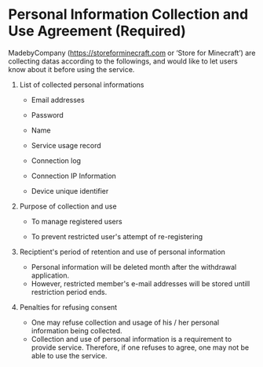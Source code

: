 # Personal Information Collection and Use Agreement (Required)

MadebyCompany (https://storeforminecraft.com or ‘Store for Minecraft’) are collecting datas according to the followings, and would like to let users know about it before using the service.

1. List of collected personal informations

   * Email addresses

   * Password

   * Name

   * Service usage record

   * Connection log

   * Connection IP Information

   * Device unique identifier

     

2. Purpose of collection and use

   * To manage registered users

   * To prevent restricted user's attempt of re-registering

     

3. Reciptient's period of retention and use of personal information

   * Personal information will be deleted month after the withdrawal application. 
   * However, restricted member's e-mail addresses will be stored untill restriction period ends.



4. Penalties for refusing consent
   * One may refuse collection and usage of his / her personal information being collected.
   * Collection and use of personal information is a requirement to provide service. Therefore, if one refuses to agree, one may not be able to use the service.